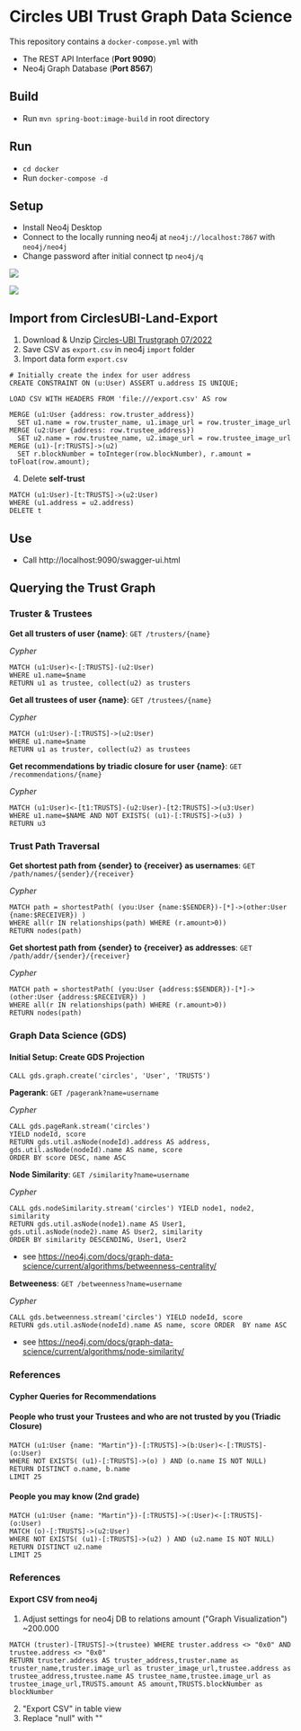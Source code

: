 # Circles UBI Trust Graph Data Science

This repository contains a `docker-compose.yml` with

* The REST API Interface (**Port 9090**)
* Neo4j Graph Database (**Port 8567**)

## Build

* Run `mvn spring-boot:image-build` in root directory

## Run

* `cd docker`
* Run `docker-compose -d`

## Setup

* Install Neo4j Desktop
* Connect to the locally running neo4j at `neo4j://localhost:7867` with `neo4j/neo4j`
* Change password after initial connect tp `neo4j/q`

![](https://i.imgur.com/e9yeiEU.png)

![](https://i.imgur.com/BHau1IY.png)


## Import from CirclesUBI-Land-Export

1. Download & Unzip [Circles-UBI Trustgraph 07/2022](https://drive.google.com/file/d/1UvZLAEGB7SLlJuYaKs2Q8z8q1dxrW7GQ/view?usp=sharing)
2. Save CSV as `export.csv` in neo4j `import` folder
3. Import data form `export.csv`
```
# Initially create the index for user address
CREATE CONSTRAINT ON (u:User) ASSERT u.address IS UNIQUE;

LOAD CSV WITH HEADERS FROM 'file:///export.csv' AS row

MERGE (u1:User {address: row.truster_address})
  SET u1.name = row.truster_name, u1.image_url = row.truster_image_url
MERGE (u2:User {address: row.trustee_address})
  SET u2.name = row.trustee_name, u2.image_url = row.trustee_image_url
MERGE (u1)-[r:TRUSTS]->(u2)
  SET r.blockNumber = toInteger(row.blockNumber), r.amount = toFloat(row.amount);
```
4. Delete **self-trust**
```
MATCH (u1:User)-[t:TRUSTS]->(u2:User)
WHERE (u1.address = u2.address)
DELETE t
```

## Use

* Call http://localhost:9090/swagger-ui.html

## Querying the Trust Graph

### Truster & Trustees

**Get all trusters of user {name}**: `GET /trusters/{name}`

*Cypher* 
```
MATCH (u1:User)<-[:TRUSTS]-(u2:User) 
WHERE u1.name=$name 
RETURN u1 as trustee, collect(u2) as trusters
```

**Get all trustees of user {name}**: `GET /trustees/{name}`

*Cypher*
```
MATCH (u1:User)-[:TRUSTS]->(u2:User) 
WHERE u1.name=$name 
RETURN u1 as truster, collect(u2) as trustees
```

**Get recommendations by triadic closure for user {name}**: `GET /recommendations/{name}`

*Cypher*
```
MATCH (u1:User)<-[t1:TRUSTS]-(u2:User)-[t2:TRUSTS]->(u3:User) 
WHERE u1.name=$NAME AND NOT EXISTS( (u1)-[:TRUSTS]->(u3) ) 
RETURN u3
```
### Trust Path Traversal

**Get shortest path from {sender} to {receiver} as usernames**: `GET /path/names/{sender}/{receiver}`

*Cypher*
```
MATCH path = shortestPath( (you:User {name:$SENDER})-[*]->(other:User {name:$RECEIVER}) )
WHERE all(r IN relationships(path) WHERE (r.amount>0))
RETURN nodes(path)
```

**Get shortest path from {sender} to {receiver} as addresses**: `GET /path/addr/{sender}/{receiver}`

*Cypher*
```
MATCH path = shortestPath( (you:User {address:$SENDER})-[*]->(other:User {address:$RECEIVER}) )
WHERE all(r IN relationships(path) WHERE (r.amount>0))
RETURN nodes(path)
```

### Graph Data Science (GDS)

#### Initial  Setup: Create GDS Projection
`CALL gds.graph.create('circles', 'User', 'TRUSTS')`

**Pagerank**: `GET /pagerank?name=username`

*Cypher*
```
CALL gds.pageRank.stream('circles')
YIELD nodeId, score
RETURN gds.util.asNode(nodeId).address AS address, gds.util.asNode(nodeId).name AS name, score
ORDER BY score DESC, name ASC
```

**Node Similarity**: `GET /similarity?name=username`

*Cypher*
```
CALL gds.nodeSimilarity.stream('circles') YIELD node1, node2, similarity 
RETURN gds.util.asNode(node1).name AS User1, gds.util.asNode(node2).name AS User2, similarity 
ORDER BY similarity DESCENDING, User1, User2
```

* see https://neo4j.com/docs/graph-data-science/current/algorithms/betweenness-centrality/

**Betweeness**: `GET /betweenness?name=username`

*Cypher*
```
CALL gds.betweenness.stream('circles') YIELD nodeId, score 
RETURN gds.util.asNode(nodeId).name AS name, score ORDER  BY name ASC
```

* see https://neo4j.com/docs/graph-data-science/current/algorithms/node-similarity/

### References

#### Cypher Queries for Recommendations

#### People who trust your Trustees and who are not trusted by you (Triadic Closure)
```
MATCH (u1:User {name: "Martin"})-[:TRUSTS]->(b:User)<-[:TRUSTS]-(o:User)
WHERE NOT EXISTS( (u1)-[:TRUSTS]->(o) ) AND (o.name IS NOT NULL)
RETURN DISTINCT o.name, b.name
LIMIT 25
```

#### People you may know (2nd grade)
```
MATCH (u1:User {name: "Martin"})-[:TRUSTS]->(:User)<-[:TRUSTS]-(o:User)
MATCH (o)-[:TRUSTS]->(u2:User)
WHERE NOT EXISTS( (u1)-[:TRUSTS]->(u2) ) AND (u2.name IS NOT NULL)
RETURN DISTINCT u2.name
LIMIT 25
```

### References

#### Export CSV from neo4j

1. Adjust settings for neo4j DB to relations amount ("Graph Visualization") ~200.000
```
MATCH (truster)-[TRUSTS]->(trustee) WHERE truster.address <> "0x0" AND trustee.address <> "0x0" 
RETURN truster.address AS truster_address,truster.name as truster_name,truster.image_url as truster_image_url,trustee.address as trustee_address,trustee.name AS trustee_name,trustee.image_url as trustee_image_url,TRUSTS.amount AS amount,TRUSTS.blockNumber as blockNumber
```
2. "Export CSV" in table view
3. Replace "null" with ""
